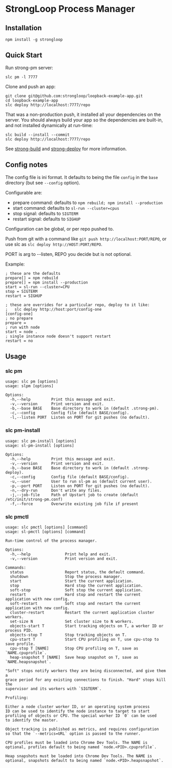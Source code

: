# StrongLoop Process Manager

## Installation

    npm install -g strongloop

## Quick Start

Run strong-pm server:

    slc pm -l 7777

Clone and push an app:

    git clone git@github.com:strongloop/loopback-example-app.git
    cd loopback-example-app
    slc deploy http://localhost:7777/repo

That was a non-production push, it installed all your dependencies on the
server. You should always build your app so the dependencies are built-in, and
not installed dynamically at run-time:

    slc build --install --commit
    slc deploy http://localhost:7777/repo

See [strong-build](https://github.com/strongloop/strong-build) and
[strong-deploy](https://github.com/strongloop/strong-deploy) for more
information.

## Config notes

The config file is ini format. It defaults to being the file `config`
in the `base` directory (but see `--config` option).

Configurable are:

- prepare command: defaults to `npm rebuild; npm install --production`
- start command: defaults to `sl-run --cluster=cpus`
- stop signal: defaults to `SIGTERM`
- restart signal: defaults to `SIGHUP`

Configuration can be global, or per repo pushed to.

Push from git with a command like `git push http://localhost:PORT/REPO`, or
use slc as `slc deploy http://HOST:PORT/REPO`.

PORT is arg to --listen, REPO you decide but is not optional.

Example:

    ; these are the defaults
    prepare[] = npm rebuild
    prepare[] = npm install --production
    start = sl-run --cluster=CPU
    stop = SIGTERM
    restart = SIGHUP

    ; these are overrides for a particular repo, deploy to it like:
    ;   slc deploy http://host:port/config-one
    [config-one]
    ; no prepare
    prepare =
    ; run with node
    start = node .
    ; single instance node doesn't support restart
    restart = no

## Usage

### slc pm

```
usage: slc pm [options]
usage: slpm [options]

Options:
  -h,--help         Print this message and exit.
  -v,--version      Print version and exit.
  -b,--base BASE    Base directory to work in (default .strong-pm).
  -c,--config       Config file (default BASE/config).
  -l,--listen PORT  Listen on PORT for git pushes (no default).
```

### slc pm-install

```
usage: slc pm-install [options]
usage: sl-pm-install [options]

Options:
  -h,--help         Print this message and exit.
  -v,--version      Print version and exit.
  -b,--base BASE    Base directory to work in (default .strong-deploy).
  -c,--config       Config file (default BASE/config).
  -u,--user         User to run sl-pm as (default current user).
  -p,--port PORT    Listen on PORT for git pushes (no default).
  -n,--dry-run      Don't write any files.
  -j,--job-file     Path of Upstart job to create (default /etc/init/strong-pm.conf)
  -f,--force        Overwrite existing job file if present
```

### slc pmctl

```
usage: slc pmctl [options] [command]
usage: sl-pmctl [options] [command]

Run-time control of the process manager.

Options:
  -h,--help               Print help and exit.
  -v,--version            Print version and exit.

Commands:
  status                  Report status, the default command.
  shutdown                Stop the process manager.
  start                   Start the current application.
  stop                    Hard stop the current application.
  soft-stop               Soft stop the current application.
  restart                 Hard stop and restart the current application with new config.
  soft-restart            Soft stop and restart the current application with new config.
  cluster-restart         Restart the current application cluster workers.
  set-size N              Set cluster size to N workers.
  objects-start T         Start tracking objects on T, a worker ID or process PID.
  objects-stop T          Stop tracking objects on T.
  cpu-start T             Start CPU profiling on T, use cpu-stop to save profile.
  cpu-stop T [NAME]       Stop CPU profiling on T, save as `NAME.cpuprofile`.
  heap-snapshot T [NAME]  Save heap snapshot on T, save as `NAME.heapsnapshot`.

"Soft" stops notify workers they are being disconnected, and give them a
grace period for any existing connections to finish. "Hard" stops kill the
supervisor and its workers with `SIGTERM`.

Profiling:

Either a node cluster worker ID, or an operating system process
ID can be used to identify the node instance to target to start
profiling of objects or CPU. The special worker ID `0` can be used
to identify the master.

Object tracking is published as metrics, and requires configuration
so that the `--metrics=URL` option is passed to the runner.

CPU profiles must be loaded into Chrome Dev Tools. The NAME is
optional, profiles default to being named `node.<PID>.cpuprofile`.

Heap snapshots must be loaded into Chrome Dev Tools. The NAME is
optional, snapshots default to being named `node.<PID>.heapsnapshot`.
```
